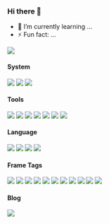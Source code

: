 ### Hi there 👋

- 🌱 I’m currently learning ...
- ⚡ Fun fact: ...

![](https://github-readme-stats.vercel.app/api?username=Lilayzzz&theme=dark)


#### System

[![](https://img.shields.io/badge/Windows10-0078D6?&logo=Windows&logoColor=ffffff)](https://www.microsoftstore.com.cn/software/windows)
[![](https://img.shields.io/badge/CentOS-3DDC84?logo=Linux&logoColor=ffffff)](https://www.centos.org//)
[![](https://img.shields.io/badge/MAC-FE6722?logo=apple&logoColor=ffffff)](https://www.apple.com.cn/ipados/ipados-14/)

#### Tools

[![](https://img.shields.io/badge/IntelliJ%20IDEA-FE305E?logo=IntelliJ%20IDEA&logoColor=ffffff)](https://www.jetbrains.com/)
[![](https://img.shields.io/badge/VisualStudio-00B3FF?logo=VisualStudio&logoColor=\FE305E)](https://code.visualstudio.com/)
[![](https://img.shields.io/badge/Google-1BD88A?logo=Google&logoColor=ffffff)](https://www.google.com/)
[![](https://img.shields.io/badge/Microsoft%20Edge%20-366DBF?logo=Microsoft%20Edge&logoColor=ffffff)](https://www.microsoft.com/zh-cn/edge)
[![](https://img.shields.io/badge/Postman-366DBF?logo=Postman&logoColor=ffffff)](https://www.postman.com/)
[![](https://img.shields.io/badge/-Git-F05032?logo=git&logoColor=white)]()
[![](https://img.shields.io/badge/-Svn-A8B9CC?logo=svn&logoColor=white)]()

#### Language

[![](https://img.shields.io/badge/-Java-A8B9CC?logo=java&logoColor=white)]()
[![](https://img.shields.io/badge/-JavaScript-F7DF1E?logo=javascript&logoColor=white)]()
[![](https://img.shields.io/badge/-css-1572B6?logo=css3&logoColor=white)]()
[![](https://img.shields.io/badge/-Linux-FCC624?logo=Linux&logoColor=white)]()

#### Frame Tags

[![](https://img.shields.io/badge/-Spring-1479A1?logo=Spring&logoColor=white)]()
[![](https://img.shields.io/badge/-SpringBoot-2479A2?logo=SpringBoot&logoColor=white)]()
[![](https://img.shields.io/badge/-SpringCloud-3479A3?logo=Spring&logoColor=white)]()
[![](https://img.shields.io/badge/-MySQL-4179A4?logo=mysql&logoColor=white)]()
[![](https://img.shields.io/badge/-PostgreSql-4279A5?logo=PostgreSql&logoColor=white)]()
[![](https://img.shields.io/badge/-Oracle-4379A6?logo=Oracle&logoColor=white)]()
[![](https://img.shields.io/badge/-RabbitMq-4419A7?logo=RabbitMq&logoColor=white)]()
[![](https://img.shields.io/badge/-RocketMq-4429A8?logo=RocketMq&logoColor=white)]()
[![](https://img.shields.io/badge/-Redis-4473A9?logo=Redis&logoColor=white)]()
[![](https://img.shields.io/badge/-Zookeeper-4471A1?logo=Zookeeper&logoColor=white)]()
[![](https://img.shields.io/badge/-Kafka-4499A1?logo=Kafka&logoColor=white)]()

#### Blog

[![](https://img.shields.io/badge/Lilay%20Blog-366DBF?logo=blog&logoColor=ffffff)](http://www.lilayzzz.cn/)
